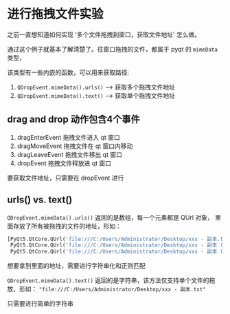 # 进行拖拽文件实验

之前一直想知道如何实现 '多个文件拖拽到窗口，获取文件地址' 怎么做。

通过这个例子就基本了解清楚了。往窗口拖拽的文件，都属于 pyqt 的 `mimeData` 类型，

该类型有一些内嵌的函数，可以用来获取路径:
1. `QDropEvent.mimeData().urls()`   --> 获取多个拖拽文件地址
2. `QDropEvent.mimeData().text()`   --> 获取单个拖拽文件地址


## drag and drop 动作包含4个事件
1. dragEnterEvent   拖拽文件进入 qt 窗口
2. dragMoveEvent    拖拽文件在 qt 窗口内移动
3. dragLeaveEvent   拖拽文件移出 qt 窗口
4. dropEvent        拖拽文件释放进 qt 窗口

要获取文件地址，只需要在 dropEvent 进行

## urls() vs. text()

`QDropEvent.mimeData().urls()` 返回的是数组，每一个元素都是 QUrl 对象，
里面存放了所有被拖拽的文件的地址，形如：

```python
[PyQt5.QtCore.QUrl('file:///C:/Users/Administrator/Desktop/xxx - 副本.txt'), 
 PyQt5.QtCore.QUrl('file:///C:/Users/Administrator/Desktop/xxx - 副本 (2).txt'), 
 PyQt5.QtCore.QUrl('file:///C:/Users/Administrator/Desktop/xxx - 副本 (3).txt')]
```

想要拿到里面的地址，需要进行字符串化和正则匹配


`QDropEvent.mimeData().text()` 返回的是字符串，该方法仅支持单个文件的拖放，形如：
`"file:///C:/Users/Administrator/Desktop/xxx - 副本.txt"`

只需要进行简单的字符串